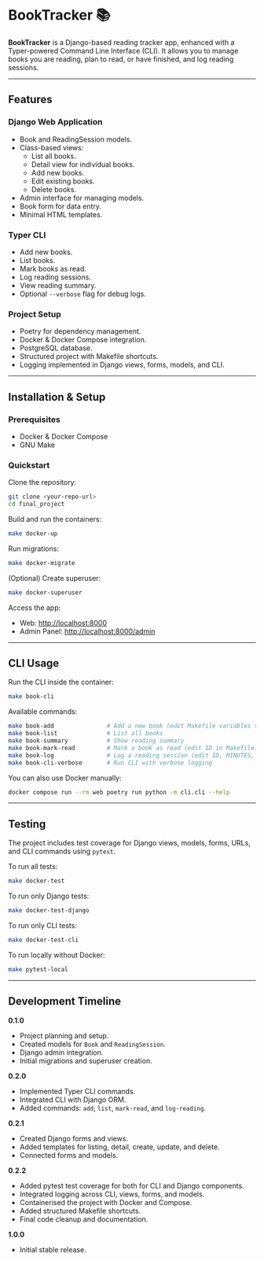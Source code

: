 
# BookTracker 📚

**BookTracker** is a Django-based reading tracker app, enhanced with a Typer-powered Command Line Interface (CLI). It allows you to manage books you are reading, plan to read, or have finished, and log reading sessions.

---

## Features

### Django Web Application

- Book and ReadingSession models.
- Class-based views:
  - List all books.
  - Detail view for individual books.
  - Add new books.
  - Edit existing books.
  - Delete books.
- Admin interface for managing models.
- Book form for data entry.
- Minimal HTML templates.

### Typer CLI

- Add new books.
- List books.
- Mark books as read.
- Log reading sessions.
- View reading summary.
- Optional `--verbose` flag for debug logs.

### Project Setup

- Poetry for dependency management.
- Docker & Docker Compose integration.
- PostgreSQL database.
- Structured project with Makefile shortcuts.
- Logging implemented in Django views, forms, models, and CLI.

---

## Installation & Setup

### Prerequisites

- Docker & Docker Compose
- GNU Make

### Quickstart

Clone the repository:

```bash
git clone <your-repo-url>
cd final_project
```

Build and run the containers:

```bash
make docker-up
```

Run migrations:

```bash
make docker-migrate
```

(Optional) Create superuser:

```bash
make docker-superuser
```

Access the app:

- Web: [http://localhost:8000](http://localhost:8000)
- Admin Panel: [http://localhost:8000/admin](http://localhost:8000/admin)

---

## CLI Usage

Run the CLI inside the container:

```bash
make book-cli
```

Available commands:

```bash
make book-add               # Add a new book (edit Makefile variables to change default values)
make book-list              # List all books
make book-summary           # Show reading summary
make book-mark-read         # Mark a book as read (edit ID in Makefile)
make book-log               # Log a reading session (edit ID, MINUTES, NOTES in Makefile)
make book-cli-verbose       # Run CLI with verbose logging
```

You can also use Docker manually:

```bash
docker compose run --rm web poetry run python -m cli.cli --help
```

---

## Testing

The project includes test coverage for Django views, models, forms, URLs, and CLI commands using `pytest`.

To run all tests:

```bash
make docker-test
```

To run only Django tests:

```bash
make docker-test-django
```

To run only CLI tests:

```bash
make docker-test-cli
```

To run locally without Docker:

```bash
make pytest-local
```

---

## Development Timeline

**0.1.0**

- Project planning and setup.
- Created models for `Book` and `ReadingSession`.
- Django admin integration.
- Initial migrations and superuser creation.

**0.2.0**

- Implemented Typer CLI commands.
- Integrated CLI with Django ORM.
- Added commands: `add`, `list`, `mark-read`, and `log-reading`.

**0.2.1**

- Created Django forms and views.
- Added templates for listing, detail, create, update, and delete.
- Connected forms and models.

**0.2.2**

- Added pytest test coverage for both for CLI and Django components.
- Integrated logging across CLI, views, forms, and models.
- Containerised the project with Docker and Compose.
- Added structured Makefile shortcuts.
- Final code cleanup and documentation.

**1.0.0**

- Initial stable release.